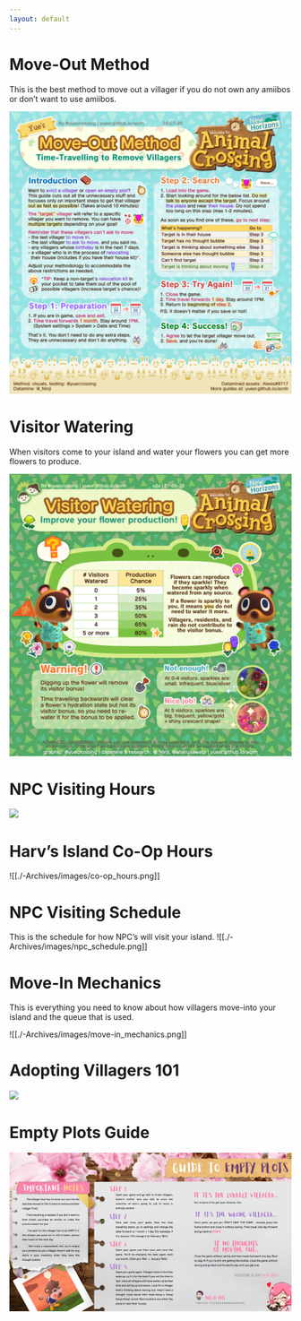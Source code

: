```yaml
---
layout: default
---
```


# Move-Out Method
This is the best method to move out a villager if you do not own any amiibos or don’t want to use amiibos.

![](./images/move-out_method.png)

# Visitor Watering
When visitors come to your island and water your flowers you can get more flowers to produce.

![](./images/visitor_watering.png)

# NPC Visiting Hours
![](./images/npc_visiting.hours.png)

# Harv’s Island Co-Op Hours
![[./-Archives/images/co-op_hours.png]]

# NPC Visiting Schedule
This is the schedule for how NPC’s will visit your island.
![[./-Archives/images/npc_schedule.png]]

# Move-In Mechanics
This is everything you need to know about how villagers move-into your island and the queue that is used.

![[./-Archives/images/move-in_mechanics.png]]

# Adopting Villagers 101
![](./-Archives/images/adopting101.png)

# Empty Plots Guide
![](./-Archives/images/emptyplotsguide.png)
